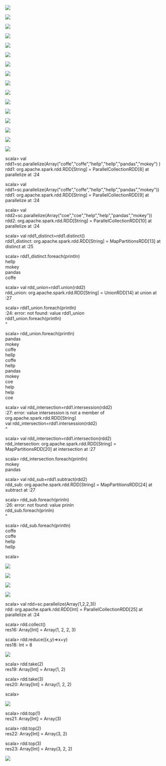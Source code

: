 ![](../md/img/ggzhangxiaochao/1298744-20180628093457513-1561335507.png)

![](../md/img/ggzhangxiaochao/1298744-20180628093542996-1290180401.png)

![](../md/img/ggzhangxiaochao/1298744-20180628093920419-1725575858.png)

![](../md/img/ggzhangxiaochao/1298744-20180628094121793-2091888105.png)

![](../md/img/ggzhangxiaochao/1298744-20180628094159524-303975720.png)

![](../md/img/ggzhangxiaochao/1298744-20180628095622304-404472444.png)

![](../md/img/ggzhangxiaochao/1298744-20180628095216774-495004296.png)

![](../md/img/ggzhangxiaochao/1298744-20180628095251968-573994718.png)

![](../md/img/ggzhangxiaochao/1298744-20180628095559138-972753054.png)

![](../md/img/ggzhangxiaochao/1298744-20180628100444711-838294363.png)

![](../md/img/ggzhangxiaochao/1298744-20180628100901941-1320903340.png)

![](../md/img/ggzhangxiaochao/1298744-20180628100918851-2136886750.png)

![](../md/img/ggzhangxiaochao/1298744-20180628101101138-249223854.png)

![](../md/img/ggzhangxiaochao/1298744-20180628101125486-1450516958.png)

![](../md/img/ggzhangxiaochao/1298744-20180628101544130-2020358773.png)

![](../md/img/ggzhangxiaochao/1298744-20180628101825620-2007196414.png)

scala> val
rdd1=sc.parallelize(Array("coffe","coffe","hellp","hellp","pandas","mokey") )  
rdd1: org.apache.spark.rdd.RDD[String] = ParallelCollectionRDD[8] at
parallelize at <console>:24  
  
scala> val
rdd1=sc.parallelize(Array("coffe","coffe","hellp","hellp","pandas","mokey"))  
rdd1: org.apache.spark.rdd.RDD[String] = ParallelCollectionRDD[9] at
parallelize at <console>:24  
  
scala> val
rdd2=sc.parallelize(Array("coe","coe","help","help","pandas","mokey"))  
rdd2: org.apache.spark.rdd.RDD[String] = ParallelCollectionRDD[10] at
parallelize at <console>:24  
  
scala> val rdd1_distinct=rdd1.distinct()  
rdd1_distinct: org.apache.spark.rdd.RDD[String] = MapPartitionsRDD[13] at
distinct at <console>:25  
  
scala> rdd1_distinct.foreach(println)  
hellp  
mokey  
pandas  
coffe  
  
scala> val rdd_union=rdd1.union(rdd2)  
rdd_union: org.apache.spark.rdd.RDD[String] = UnionRDD[14] at union at
<console>:27  
  
scala> rdd1_union.foreach(println)  
<console>:24: error: not found: value rdd1_union  
rdd1_union.foreach(println)  
^  
  
scala> rdd_union.foreach(println)  
pandas  
mokey  
coffe  
hellp  
coffe  
hellp  
pandas  
mokey  
coe  
help  
help  
coe  
  
scala> val rdd_intersection=rdd1.intersession(rdd2)  
<console>:27: error: value intersession is not a member of
org.apache.spark.rdd.RDD[String]  
val rdd_intersection=rdd1.intersession(rdd2)  
^  
  
scala> val rdd_intersection=rdd1.intersection(rdd2)  
rdd_intersection: org.apache.spark.rdd.RDD[String] = MapPartitionsRDD[20] at
intersection at <console>:27  
  
scala> rdd_intersection.foreach(println)  
mokey  
pandas  
  
scala> val rdd_sub=rdd1.subtract(rdd2)  
rdd_sub: org.apache.spark.rdd.RDD[String] = MapPartitionsRDD[24] at subtract
at <console>:27  
  
scala> rdd_sub.foreach(prinln)  
<console>:26: error: not found: value prinln  
rdd_sub.foreach(prinln)  
^  
  
scala> rdd_sub.foreach(println)  
coffe  
coffe  
hellp  
hellp  
  
scala>  
  
![](../md/img/ggzhangxiaochao/1298744-20180628102830612-1901450411.png)

![](../md/img/ggzhangxiaochao/1298744-20180628102844335-963344912.png)

![](../md/img/ggzhangxiaochao/1298744-20180628103137336-1807716953.png)

![](../md/img/ggzhangxiaochao/1298744-20180628103237859-1204339314.png)

scala> val rdd=sc.parallelize(Array(1,2,2,3))  
rdd: org.apache.spark.rdd.RDD[Int] = ParallelCollectionRDD[25] at parallelize
at <console>:24  
  
scala> rdd.collect()  
res16: Array[Int] = Array(1, 2, 2, 3)  
  
scala> rdd.reduce((x,y)=>x+y)  
res18: Int = 8  
  
![](../md/img/ggzhangxiaochao/1298744-20180628103254180-1390340613.png)

scala> rdd.take(2)  
res19: Array[Int] = Array(1, 2)  
  
scala> rdd.take(3)  
res20: Array[Int] = Array(1, 2, 2)  
  
scala>

![](../md/img/ggzhangxiaochao/1298744-20180628103349170-1473966824.png)

scala> rdd.top(1)  
res21: Array[Int] = Array(3)  
  
scala> rdd.top(2)  
res22: Array[Int] = Array(3, 2)  
  
scala> rdd.top(3)  
res23: Array[Int] = Array(3, 2, 2)  
  

![](../md/img/ggzhangxiaochao/1298744-20180628103445324-2093612210.png)

  
  

